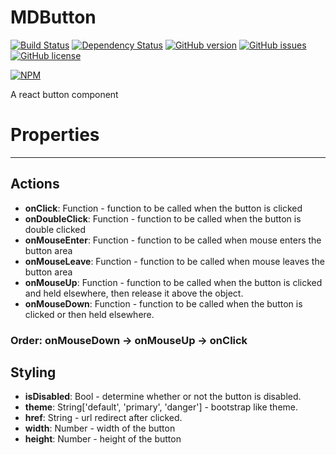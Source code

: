 # MDButton

[![Build
Status](https://travis-ci.org/Madadata/MDButton.svg?branch=master)](https://travis-ci.org/Madadata/MDButton)
[![Dependency Status](https://dependencyci.com/github/Madadata/MDButton/badge)](https://dependencyci.com/github/Madadata/MDButton)
[![GitHub version](https://badge.fury.io/gh/Madadata%2FMDButton.svg)](https://badge.fury.io/gh/Madadata%2FMDButton)
[![GitHub issues](https://img.shields.io/github/issues/Madadata/MDButton.svg)](https://github.com/Madadata/MDButton/issues)
[![GitHub license](https://img.shields.io/badge/license-MIT-blue.svg)](https://raw.githubusercontent.com/Madadata/MDButton/master/LICENSE)

[![NPM](https://nodei.co/npm/mdbutton.png)](https://nodei.co/npm/mdbutton/)

A react button component

# Properties
-----
## Actions

* **onClick**: Function - function to be called when the button is clicked
* **onDoubleClick**: Function - function to be called when the button is double clicked
* **onMouseEnter**: Function - function to be called when mouse enters the button area
* **onMouseLeave**: Function - function to be called when mouse leaves the button area
* **onMouseUp**: Function - function to be called when the button is clicked and held elsewhere, then release it above the object.
* **onMouseDown**: Function - function to be called when the button is clicked or then held elsewhere.

### Order: onMouseDown -> onMouseUp -> onClick

## Styling

* **isDisabled**: Bool - determine whether or not the button is disabled.
* **theme**: String['default', 'primary', 'danger'] - bootstrap like theme.
* **href**: String - url redirect after clicked.
* **width**: Number - width of the button
* **height**: Number - height of the button
